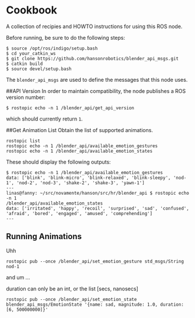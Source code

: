 
Cookbook
========
A collection of recipies and HOWTO instructions for using this ROS node.

Before running, be sure to do the following steps:
```
$ source /opt/ros/indigo/setup.bash
$ cd your_catkin_ws
$ git clone https://github.com/hansonrobotics/blender_api_msgs.git
$ catkin build
$ source devel/setup.bash
```
The `blender_api_msgs` are used to define the messages that this node
uses.

##API Version
In order to maintain compatibility, the node publishes a ROS version number:
```
$ rostopic echo -n 1 /blender_api/get_api_version
```
which should currently return `1`.


##Get Animation List
Obtain the list of supported animations.
```
rostopic list
rostopic echo -n 1 /blender_api/available_emotion_gestures
rostopic echo -n 1 /blender_api/available_emotion_states
```
These should display the following outputs:
```
$ rostopic echo -n 1 /blender_api/available_emotion_gestures
data: ['blink', 'blink-micro', 'blink-relaxed', 'blink-sleepy', 'nod-1', 'nod-2', 'nod-3', 'shake-2', 'shake-3', 'yawn-1']
---
linas@fanny: ~/src/novamente/hanson/src/hr/blender_api $ rostopic echo -n 1
/blender_api/available_emotion_states
data: ['irritated', 'happy', 'recoil', 'surprised', 'sad', 'confused', 'afraid', 'bored', 'engaged', 'amused', 'comprehending']
---
```

## Running Animations
Uhh
```
rostopic pub --once /blender_api/set_emotion_gesture std_msgs/String nod-1
```
and um ... 

duration can only be an int, or the list [secs, nanosecs]
```
rostopic pub --once /blender_api/set_emotion_state blender_api_msgs/EmotionState '{name: sad, magnitude: 1.0, duration: [6, 500000000]}'
```
